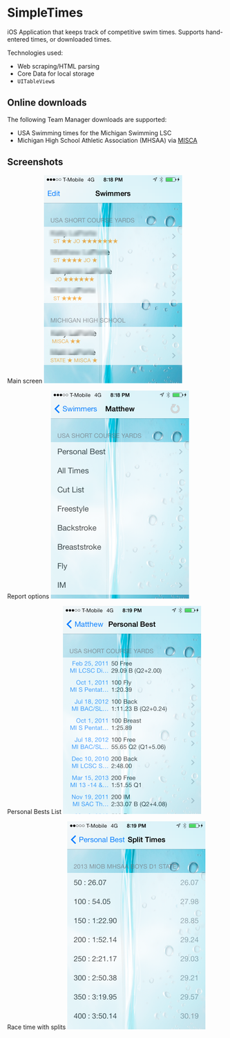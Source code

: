 SimpleTimes
===========

iOS Application that keeps track of competitive swim times. Supports hand-entered times, or downloaded times.

Technologies used:

* Web scraping/HTML parsing
* Core Data for local storage
* `UITableView`s

Online downloads
----------------

The following Team Manager downloads are supported:

* USA Swimming times for the Michigan Swimming LSC 
* Michigan High School Athletic Association (MHSAA) via [MISCA](http://www.sports-tek.com/tmonline/index.asp?STRIPPED=MHSAAMISCAOfficeCopy)

Screenshots
-----------

Main screen
<img src="./images/screenshots/Screenshot-main.png" alt="Main screen showing list of swimmers" style="width: 320px;"/>

Report options
<img src="./images/screenshots/Screenshot-options.png" alt="Available reports" style="width: 320px;"/>

Personal Bests List
<img src="./images/screenshots/Screenshot-pb.png" alt="Personal Bests" style="width: 320px;"/>

Race time with splits
<img src="./images/screenshots/Screenshot-splits.png" alt="Race with split times" style="width: 320px;"/>
